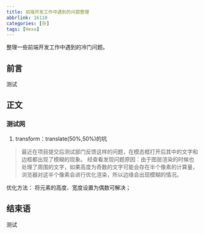 ```yaml
---
title: 前端开发工作中遇到的问题整理
abbrlink: 16110
categories: [杂]
tags: [Hexo]
---
```



整理一些前端开发工作中遇到的冷门问题。
<!-- more -->
## 前言
测试
## 正文
### 测试网
1. transform：translate(50%,50%)的坑
> 最近在项目提交后测试部门反馈这样的问题，在模态框打开后其中的文字和边框都出现了模糊的现象。
> 经查看发现问题原因：由于图层渲染的时候也处理了周围的文字，如果高度为奇数的文字可能会存在半个像素的计算量，浏览器对这半个像素会进行优化渲染，所以边缘会出现模糊的情况。

优化方法： 将元素的高度、宽度设置为偶数可解决；
## 结束语
测试